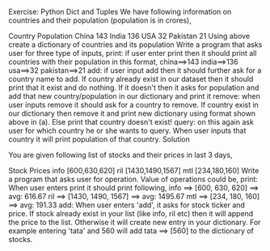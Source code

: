 Exercise: Python Dict and Tuples
We have following information on countries and their population (population is in crores),

Country	Population
China	143
India	136
USA	32
Pakistan	21
Using above create a dictionary of countries and its population
Write a program that asks user for three type of inputs,
print: if user enter print then it should print all countries with their population in this format,
china==>143
india==>136
usa==>32
pakistan==>21
add: if user input add then it should further ask for a country name to add. If country already exist in our dataset then it should print that it exist and do nothing. If it doesn't then it asks for population and add that new country/population in our dictionary and print it
remove: when user inputs remove it should ask for a country to remove. If country exist in our dictionary then remove it and print new dictionary using format shown above in (a). Else print that country doesn't exist!
query: on this again ask user for which country he or she wants to query. When user inputs that country it will print population of that country.
Solution

You are given following list of stocks and their prices in last 3 days,

Stock	Prices
info	[600,630,620]
ril	[1430,1490,1567]
mtl	[234,180,160]
Write a program that asks user for operation. Value of operations could be,
print: When user enters print it should print following,
info ==> [600, 630, 620] ==> avg:  616.67
ril ==> [1430, 1490, 1567] ==> avg:  1495.67
mtl ==> [234, 180, 160] ==> avg:  191.33
add: When user enters 'add', it asks for stock ticker and price. If stock already exist in your list (like info, ril etc) then it will append the price to the list. Otherwise it will create new entry in your dictionary. For example entering 'tata' and 560 will add tata ==> [560] to the dictionary of stocks.
